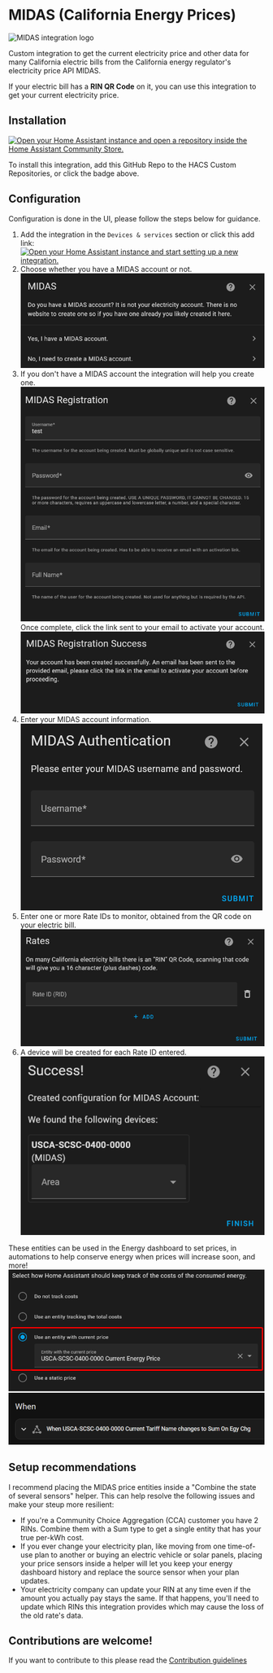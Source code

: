 # MIDAS (California Energy Prices)
![MIDAS integration logo](https://brands.home-assistant.io/midas/logo.png)

Custom integration to get the current electricity price and other data for many California electric bills from the California energy regulator's electricity price API MIDAS.

If your electric bill has a **RIN QR Code** on it, you can use this integration to get your current electricity price.

## Installation

[![Open your Home Assistant instance and open a repository inside the Home Assistant Community Store.](https://my.home-assistant.io/badges/hacs_repository.svg)](https://my.home-assistant.io/redirect/hacs_repository/?owner=MattDahEpic&repository=ha-midas&category=Integration)

To install this integration, add this GitHub Repo to the HACS Custom Repositories, or click the badge above.

## Configuration

Configuration is done in the UI, please follow the steps below for guidance.

1. Add the integration in the `Devices & services` section or click this add link:  
[![Open your Home Assistant instance and start setting up a new integration.](https://my.home-assistant.io/badges/config_flow_start.svg)](https://my.home-assistant.io/redirect/config_flow_start/?domain=midas)
2. Choose whether you have a MIDAS account or not.  
  ![Config step 1: Do you have a MIDAS account? Yes or no](.pictures/config-step1.png)
3. If you don't have a MIDAS account the integration will help you create one.  
  ![Config step 1.5: Create a MIDAS account.](.pictures/config-step1.5.png)  
  Once complete, click the link sent to your email to activate your account.  
  ![Config step 1.75: MIDAS account creation successful. Please click the link in your email to activate the account before continuing.](.pictures/config-step1.75.png)
4. Enter your MIDAS account information.  
  ![Config step 2: Enter your MIDAS account credentials](.pictures/config-step2.png)
5. Enter one or more Rate IDs to monitor, obtained from the QR code on your electric bill.  
  ![Config step 3: Enter Rate IDs to monitor](.pictures/config-step3.png)
6. A device will be created for each Rate ID entered.  
  ![Config step 4: Devices are created for each entered RID](.pictures/config-step4.png)

These entities can be used in the Energy dashboard to set prices, in automations to help conserve energy when prices will increase soon, and more!  
![Price entities being used in the Energy dashboard for price tracking](.pictures/energy-dashboard-usage.png)
![Tariff name entity being used in an automation for taking actions when peak usage starts](.pictures/automation-usage.png)

## Setup recommendations
I recommend placing the MIDAS price entities inside a "Combine the state of several sensors" helper. This can help resolve the following issues and make your steup more resilient:
* If you're a Community Choice Aggregation (CCA) customer you have 2 RINs. Combine them with a Sum type to get a single entity that has your true per-kWh cost.
* If you ever change your electricity plan, like moving from one time-of-use plan to another or buying an electric vehicle or solar panels, placing your price sensors inside a helper will let you keep your energy dashboard history and replace the source sensor when your plan updates.
* Your electricity company can update your RIN at any time even if the amount you actually pay stays the same. If that happens, you'll need to update which RINs this integration provides which may cause the loss of the old rate's data.

## Contributions are welcome!

If you want to contribute to this please read the [Contribution guidelines](CONTRIBUTING.md)

<!-- ## About the logo
The logo for this integration was created specifically for it because the MIDAS API itself does not have a logo. The California Energy Commission (CEC), the organization that runs MIDAS, use their logo to refer to the MIDAS API and require specific permission to use their logo anywhere outside of their website.

The California outline is [Designed by Freepik](https://www.freepik.com/free-vector/flat-design-usa-states-outline-map_25000452.htm)
The lightning bolt is from [FontAwesome](https://fontawesome.com/icons/bolt-lightning)
The font is [Asap Condensed](https://fonts.google.com/specimen/Asap+Condensed) -->

